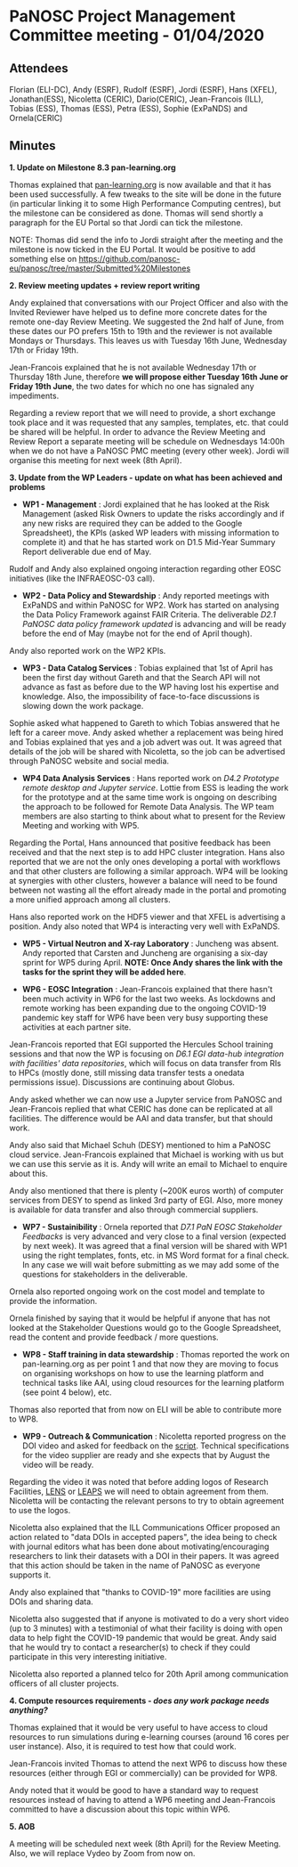 ﻿PaNOSC Project Management Committee meeting - 01/04/2020
========================================================


Attendees
-------
Florian (ELI-DC), Andy (ESRF), Rudolf (ESRF), Jordi (ESRF), Hans (XFEL), Jonathan(ESS), Nicoletta (CERIC), Dario(CERIC), Jean-Francois (ILL), Tobias (ESS), Thomas (ESS), Petra (ESS), Sophie (ExPaNDS) and Ornela(CERIC)


Minutes
-------	

**1. Update on Milestone 8.3 pan-learning.org** 

Thomas explained that [pan-learning.org](https://pan-learning.org/) is now available and that it has been used successfully. A few tweaks to the site will be done in the future (in particular linking it to some High Performance Computing centres), but the milestone can be considered as done. Thomas will send shortly a paragraph for the EU Portal so that Jordi can tick the milestone.

NOTE: Thomas did send the info to Jordi straight after the meeting and the milestone is now ticked in the EU Portal. It would be positive to add something else on https://github.com/panosc-eu/panosc/tree/master/Submitted%20Milestones


**2. Review meeting updates + review report writing** 

Andy explained that conversations with our Project Officer and also with the Invited Reviewer have helped us to define more concrete dates for the remote one-day Review Meeting. We suggested the 2nd half of June, from these dates our PO prefers 15th to 19th and the reviewer is not available Mondays or Thursdays. This leaves us with Tuesday 16th June, Wednesday 17th or Friday 19th.

Jean-Francois explained that he is not available Wednesday 17th or Thursday 18th June, therefore **we will propose either Tuesday 16th June or Friday 19th June**, the two dates for which no one has signaled any impediments.

Regarding a review report that we will need to provide, a short exchange took place and it was requested that any samples, templates, etc. that could be shared will be helpful. In order to advance the Review Meeting and Review Report a separate meeting will be schedule on Wednesdays 14:00h when we do not have a PaNOSC PMC meeting (every other week). Jordi will organise this meeting for next week (8th April).

**3. Update from the WP Leaders - update on what has been achieved and problems**


* **WP1 - Management** : Jordi explained that he has looked at the Risk Management (asked Risk Owners to update the risks accordingly and if any new risks are required they can be added to the Google Spreadsheet), the KPIs (asked WP leaders with missing information to complete it) and that he has started work on D1.5 Mid-Year Summary Report deliverable due end of May.

Rudolf and Andy also explained ongoing interaction regarding other EOSC initiatives (like the INFRAEOSC-03 call).


* **WP2 - Data Policy and Stewardship** : Andy reported meetings with ExPaNDS and within PaNOSC for WP2. Work has started on analysing the Data Policy Framework against FAIR Criteria. The deliverable *D2.1 PaNOSC data policy framework updated* is advancing and will be ready before the end of May (maybe not for the end of April though).

Andy also reported work on the WP2 KPIs.

* **WP3 - Data Catalog Services** : Tobias explained that 1st of April has been the first day without Gareth and that the Search API will not advance as fast as before due to the WP having lost his expertise and knowledge. Also, the impossibility of face-to-face discussions is slowing down the work package.

Sophie asked what happened to Gareth to which Tobias answered that he left for a career move. Andy asked whether a replacement was being hired and Tobias explained that yes and a job advert was out. It was agreed that details of the job will be shared with Nicoletta, so the job can be advertised through PaNOSC website and social media.

* **WP4 Data Analysis Services** : Hans reported work on *D4.2 Prototype remote desktop and Jupyter service*. Lottie from ESS is leading the work for the prototype and at the same time work is ongoing on describing the approach to be followed for Remote Data Analysis. The WP team members are also starting to think about what to present for the Review Meeting and working with WP5.

Regarding the Portal, Hans announced that positive feedback has been received and that the next step is to add HPC cluster integration. Hans also reported that we are not the only ones developing a portal with workflows and that other clusters are following a similar approach. WP4 will be looking at synergies with other clusters, however a balance will need to be found between not wasting all the effort already made in the portal and promoting a more unified approach among all clusters.

Hans also reported work on the HDF5 viewer and that XFEL is advertising a position. Andy also noted that WP4 is interacting very well with ExPaNDS.

* **WP5 - Virtual Neutron and X-ray Laboratory** : Juncheng was absent. Andy reported that Carsten and Juncheng are organising a six-day sprint for WP5 during April. **NOTE: Once Andy shares the link with the tasks for the sprint they will be added here**.

* **WP6 - EOSC Integration** : Jean-Francois explained that there hasn't been much activity in WP6 for the last two weeks. As lockdowns and remote working has been expanding due to the ongoing COVID-19 pandemic key staff for WP6 have been very busy supporting these activities at each partner site.

Jean-Francois reported that EGI supported the Hercules School training sessions and that now the WP is focusing on *D6.1 EGI data-hub integration with facilities' data repositories*, which will focus on data transfer from RIs to HPCs (mostly done, still missing data transfer tests a onedata permissions issue). Discussions are continuing about Globus.

Andy asked whether we can now use a Jupyter service from PaNOSC and Jean-Francois replied that what CERIC has done can be replicated at all facilities. The difference would be AAI and data transfer, but that should work.

Andy also said that Michael Schuh (DESY) mentioned to him a PaNOSC cloud service.
Jean-Francois explained that Michael is working with us but we can use this servie as it is. Andy will write an email to Michael to enquire about this.

Andy also mentioned that there is plenty (~200K euros worth) of computer services from DESY to spend as linked 3rd party of EGI. Also, more money is available for data transfer and also through commercial suppliers.

* **WP7 - Sustainibility** : Ornela reported that *D7.1 PaN EOSC Stakeholder Feedbacks* is very advanced and very close to a final version (expected by next week). It was agreed that a final version will be shared with WP1 using the right templates, fonts, etc. in MS Word format for a final check. In any case we will wait before submitting as we may add some of the questions for stakeholders in the deliverable.

Ornela also reported ongoing work on the cost model and template to provide the information.

Ornela finished by saying that it would be helpful if anyone that has not looked at the Stakeholder Questions would go to the Google Spreadsheet, read the content and provide feedback / more questions.

* **WP8 - Staff training in data stewardship** : Thomas reported the work on pan-learning.org as per point 1 and that now they are moving to focus on organising workshops on how to use the learning platform and technical tasks like AAI, using cloud resources for the learning platform (see point 4 below), etc.

Thomas also reported that from now on ELI will be able to contribute more to WP8.


* **WP9 - Outreach & Communication** : Nicoletta reported progress on the DOI video and asked for feedback on the [script](https://github.com/panosc-eu/panosc/blob/master/Work%20Packages/WP9%20Outreach%20and%20communication/DOI%20Video/DOI%20VIDEO_script_def.docx). Technical specifications for the video supplier are ready and she expects that by August the video will be ready.

Regarding the video it was noted that before adding logos of Research Facilities, [LENS](https://www.lens-initiative.org/) or [LEAPS](https://leaps-initiative.eu/) we will need to obtain agreement from them. Nicoletta will be contacting the relevant persons to try to obtain agreement to use the logos.

Nicoletta also explained that the ILL Communications Officer proposed an action related to "data DOIs in accepted papers", the idea being to check with journal editors what has been done about motivating/encouraging researchers to link their datasets with a DOI in their papers. It was agreed that this action should be taken in the name of PaNOSC as everyone supports it.

Andy also explained that "thanks to COVID-19" more facilities are using DOIs and sharing data.

Nicoletta also suggested that if anyone is motivated to do a very short video (up to 3 minutes) with a testimonial of what their facility is doing with open data to help fight the COVID-19 pandemic that would be great. Andy said that he would try to contact a researcher(s) to check if they could participate in this very interesting initiative. 

Nicoletta also reported a planned telco for 20th April among communication officers of all cluster projects.

**4. Compute resources requirements - *does any work package needs anything?***

Thomas explained that it would be very useful to have access to cloud resources to run simulations during e-learning courses (around 16 cores per user instance). Also, it is required to test how that could work.

Jean-Francois invited Thomas to attend the next WP6 to discuss how these resources (either through EGI or commercially) can be provided for WP8.

Andy noted that it would be good to have a standard way to request resources instead of having to attend a WP6 meeting and Jean-Francois committed to have a discussion about this topic within WP6.

**5. AOB**

A meeting will be scheduled next week (8th April) for the Review Meeting. Also, we will replace Vydeo by Zoom from now on.



















